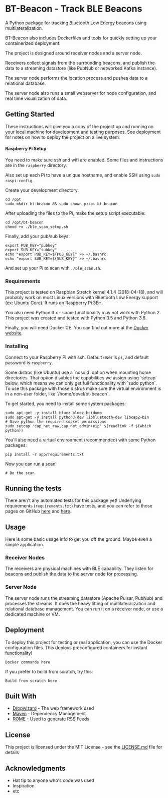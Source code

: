 # BT-Beacon - Track BLE Beacons

A Python package for tracking Bluetooth Low Energy beacons using multilateralization.

BT-Beacon also includes Dockerfiles and tools for quickly setting up your containerized deployment.

The project is designed around receiver nodes and a server node. 

Receivers collect signals from the surrounding beacons, and publish the data to a streaming datastore (like PubNub or 
networked Kafka instance). 

The server node performs the location process and pushes data to a relational database. 

The server node also runs a small webserver for node configuration, and real time visualization of data. 

## Getting Started

These instructions will give you a copy of the project up and running on your local machine for development and testing
purposes. See deployment for notes on how to deploy the project on a live system.

#### Raspberry Pi Setup

You need to make sure ssh and wifi are enabled. Some files and instructions are in the `raspberry` directory.

Also set up each Pi to have a unique hostname, and enable SSH using `sudo raspi-config`.

Create your development directory:
~~~
cd /opt
sudo mkdir bt-beacon && sudo chown pi:pi bt-beacon
~~~

After uploading the files to the Pi, make the setup script executable:
~~~
cd /opt/bt-beacon
chmod +x ./ble_scan_setup.sh
~~~

Finally, add your pub/sub keys:
~~~
export PUB_KEY="pubkey"
export SUB_KEY="subkey"
echo "export PUB_KEY=${PUB_KEY}" >> ~/.bashrc
echo "export SUB_KEY=${SUB_KEY}" >> ~/.bashrc
~~~

And set up your Pi to scan with `./ble_scan.sh`.

### Requirements

This project is tested on Raspbian Stretch kernel 4.1.4 (2018-04-18), and will probably work on most Linux versions with
Bluetooth Low Energy support (ex: Ubuntu Core). It runs on Raspberry Pi 3B+.

You also need Python 3.x - some functionality may not work with Python 2. This project was created and tested with 
Python 3.5 and Python 3.6.

Finally, you will need Docker CE. You can find out more at the [Docker website](https://www.docker.com).

### Installing

Connect to your Raspberry Pi with ssh. Default user is `pi`, and default password is `raspberry`.

<aside class="notice">
Some distros (like Ubuntu) use a `nosuid` option when mounting home directories. That option disables the capabilities
we assign using `setcap` below, which means we can only get full functionality with `sudo python`. To use this package
with those distros make sure the virtual environment is in a non-user folder, like `/home/devel/bt-beacon`. 
</aside>

To get started, you need to install some system packages:

```
sudo apt-get -y install bluez bluez-hcidump
sudo apt-get -y install python3-dev libbluetooth-dev libcap2-bin
# Give python the required socket permissions
sudo setcap 'cap_net_raw,cap_net_admin+eip' $(readlink -f $(which python))
```

You'll also need a virtual environment (recommended) with some Python packages:

```
pip install -r app/requirements.txt
```

Now you can run a scan!

~~~
# Do the scan
~~~

## Running the tests

There aren't any automated tests for this package yet! Underlying requirements (`requirements.txt`) have tests, and you 
can refer to those pages on GitHub [here](https://www.github.com) and [here](https://www.github.com).

## Usage

Here is some basic usage info to get you off the ground. Maybe even a simple application.

### Receiver Nodes

The receivers are physical machines with BLE capability. They listen for beacons and publish the data to the server
node for processing.

### Server Node

The server node runs the streaming datastore (Apache Pulsar, PubNub) and processes the streams. It does the heavy
lifting of multilateralization and relational database management. You can run it on a receiver node, or use a 
dedicated machine or VM.

## Deployment

To deploy this project for testing or real application, you can use the Docker configuration files. This deploys
preconfigured containers for instant functionality!

```
Docker commands here
```

If you prefer to build from scratch, try this:

```
Build from scratch here
```

## Built With

* [Dropwizard](http://www.dropwizard.io/1.0.2/docs/) - The web framework used
* [Maven](https://maven.apache.org/) - Dependency Management
* [ROME](https://rometools.github.io/rome/) - Used to generate RSS Feeds

## License

This project is licensed under the MIT License - see the [LICENSE.md](LICENSE.md) file for details

## Acknowledgments

* Hat tip to anyone who's code was used
* Inspiration
* etc

